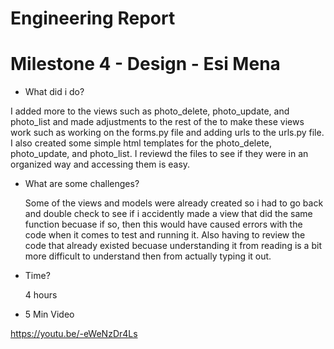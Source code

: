 # Engineering Report
# Milestone 4 - Design - Esi Mena
- What did i do?

I added more to the views such as photo_delete, photo_update, and photo_list and made adjustments to the rest of the to make these views work such as working on the
forms.py file and adding urls to the urls.py file. I also created some simple html templates for the photo_delete, photo_update, and photo_list. I reviewd the files to see if they were in an organized way and accessing them is easy.

- What are some challenges?
  
  Some of the views and models were already created so i had to go back and double check to see if i accidently made a view that did the same function  becuase if so,
  then this would have caused errors with the code when it comes to test and running it. Also having to review the code that already existed becuase understanding it from reading is a bit more difficult to understand then from actually typing it out.

- Time?
  
  4 hours

- 5 Min Video

https://youtu.be/-eWeNzDr4Ls
